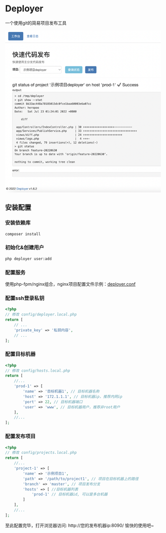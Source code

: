 # Deployer
一个使用git的简易项目发布工具

![alt Deployer Example](docs/example.png)

## 安装配置

### 安装依赖库
```sh
composer install
```

### 初始化&创建用户
```sh
php deployer user:add
```

### 配置服务
使用php-fpm/nginx组合，nginx项目配置文件示例：[deployer.conf](docs/deployer.conf)

### 配置ssh登录私钥
```php
<?php
// 修改 config/deployer.local.php
return [
    // ...
    'private_key' => '私钥内容',
    // ...
];
```

### 配置目标机器
```php
<?php
// 修改 config/hosts.local.php
return [
    //...
    'prod-1' => [
        'name' => '目标机器1', // 目标机器名称
        'host' => '172.1.1.1', // 目标机器ip，推荐内网ip
        'port' => 22, // 目标机器端口
        'user' => 'www', // 目标机器用户，推荐非root用户
    ],
    //...
];
```

### 配置发布项目
```php
<?php
// 修改 config/projects.local.php
return [
    //...
    'project-1' => [
        'name' => '示例项目1',
        'path' => '/path/to/project1', // 项目在目标机器上的路径
        'branch' => 'master', // 项目发布分支
        'hosts' => [ //目标机器列表
            'prod-1' // 目标机器id, 可以是多台机器
        ]
    ],
    //...
];
```

至此配置完毕，打开浏览器访问: http://您的发布机器ip:8090/ 愉快的使用吧~




